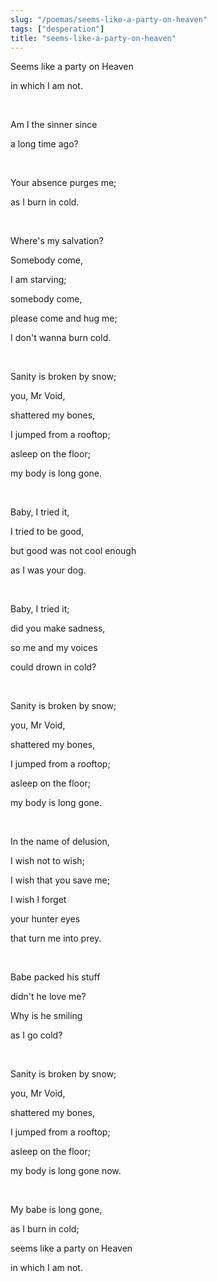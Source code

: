```yaml
---
slug: "/poemas/seems-like-a-party-on-heaven"
tags: ["desperation"]
title: "seems-like-a-party-on-heaven"
---
```

Seems like a party on Heaven

in which I am not.

&nbsp;

Am I the sinner since

a long time ago?

&nbsp;

Your absence purges me;

as I burn in cold.

&nbsp;

Where's my salvation?

Somebody come,

I am starving;

somebody come,

please come and hug me;

I don't wanna burn cold.

&nbsp;

Sanity is broken by snow;

you, Mr Void,

shattered my bones,

I jumped from a rooftop;

asleep on the floor;

my body is long gone.

&nbsp;

Baby, I tried it,

I tried to be good,

but good was not cool enough

as I was your dog.

&nbsp;

Baby, I tried it;

did you make sadness,

so me and my voices

could drown in cold?

&nbsp;

Sanity is broken by snow;

you, Mr Void,

shattered my bones,

I jumped from a rooftop;

asleep on the floor;

my body is long gone.

&nbsp;

In the name of delusion,

I wish not to wish;

I wish that you save me;

I wish I forget

your hunter eyes

that turn me into prey.

&nbsp;

Babe packed his stuff

didn't he love me?

Why is he smiling

as I go cold?

&nbsp;

Sanity is broken by snow;

you, Mr Void,

shattered my bones,

I jumped from a rooftop;

asleep on the floor;

my body is long gone now.

&nbsp;

My babe is long gone,

as I burn in cold;

seems like a party on Heaven

in which I am not.